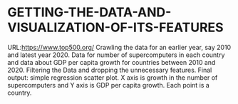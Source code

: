 # GETTING-THE-DATA-AND-VISUALIZATION-OF-ITS-FEATURES
URL:https://www.top500.org/ Crawling the data for an earlier year, say 2010 and latest year 2020. Data for number of supercomputers in each country and data about GDP per capita growth for countries between 2010 and 2020. Filtering the Data and dropping the unnecessary features. Final output: simple regression scatter plot. X axis is growth in the number of supercomputers and Y axis is GDP per capita growth. Each point is a country.
